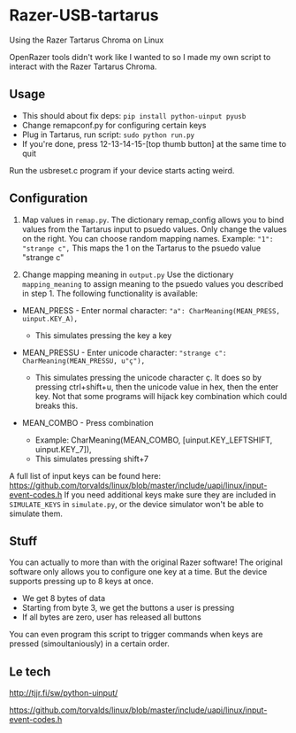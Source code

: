 # Razer-USB-tartarus
Using the Razer Tartarus Chroma on Linux

OpenRazer tools didn't work like I wanted to so I made my own script to interact with the Razer Tartarus Chroma.

## Usage
* This should about fix deps:
`pip install python-uinput pyusb`
* Change remapconf.py for configuring certain keys
* Plug in Tartarus, run script:
`sudo python run.py`
* If you're done, press 12-13-14-15-[top thumb button] at the same time to quit

Run the usbreset.c program if your device starts acting weird.

## Configuration

1. Map values in `remap.py`. 
The dictionary remap_config allows you to bind values from the Tartarus input to psuedo values. Only change the values on the right. You can choose random mapping names.
Example:
 `"1":	"strange c",`
This maps the 1 on the Tartarus to the psuedo value "strange c"

2. Change mapping meaning in `output.py`
Use the dictionary `mapping_meaning` to assign meaning to the psuedo values you described in step 1. The following functionality is available:

* MEAN_PRESS - Enter normal character:
  `"a": CharMeaning(MEAN_PRESS, uinput.KEY_A),`
  * This simulates pressing the key a key

* MEAN_PRESSU - Enter unicode character:
  `"strange c": CharMeaning(MEAN_PRESSU, u"ç"),`
  * This simulates pressing the unicode character ç. It does so by pressing ctrl+shift+u, then the unicode value in hex, then the enter key. Not that some programs will hijack key combination which could breaks this.

* MEAN_COMBO - Press combination
  * Example: CharMeaning(MEAN_COMBO, [uinput.KEY_LEFTSHIFT, uinput.KEY_7]),
  * This simulates pressing shift+7

A full list of input keys can be found here:
https://github.com/torvalds/linux/blob/master/include/uapi/linux/input-event-codes.h
If you need additional keys make sure they are included in `SIMULATE_KEYS` in `simulate.py`, or the device simulator won't be able to simulate them.

## Stuff
You can actually to more than with the original Razer software! The original software only allows you to configure one key at a time. But the device supports pressing up to 8 keys at once.

* We get 8 bytes of data
* Starting from byte 3, we get the buttons a user is pressing
* If all bytes are zero, user has released all buttons

You can even program this script to trigger commands when keys are pressed (simoultaniously) in a certain order.

## Le tech


http://tjjr.fi/sw/python-uinput/


https://github.com/torvalds/linux/blob/master/include/uapi/linux/input-event-codes.h
